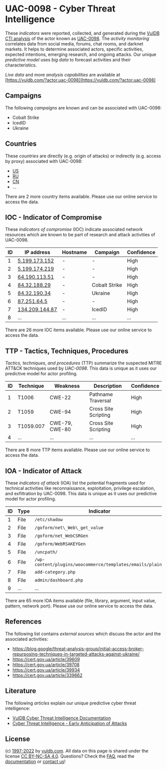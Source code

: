 # UAC-0098 - Cyber Threat Intelligence

These _indicators_ were reported, collected, and generated during the [VulDB CTI analysis](https://vuldb.com/?kb.cti) of the actor known as [UAC-0098](https://vuldb.com/?actor.uac-0098). The _activity monitoring_ correlates data from social media, forums, chat rooms, and darknet markets. It helps to determine associated actors, specific activities, expected intentions, emerging research, and ongoing attacks. Our unique _predictive model_ uses _big data_ to forecast activities and their characteristics.

_Live data_ and more _analysis capabilities_ are available at [https://vuldb.com/?actor.uac-0098](https://vuldb.com/?actor.uac-0098)

## Campaigns

The following _campaigns_ are known and can be associated with UAC-0098:

* Cobalt Strike
* IcedID
* Ukraine

## Countries

These _countries_ are directly (e.g. origin of attacks) or indirectly (e.g. access by proxy) associated with UAC-0098:

* [US](https://vuldb.com/?country.us)
* [RU](https://vuldb.com/?country.ru)
* [CN](https://vuldb.com/?country.cn)
* ...

There are 2 more country items available. Please use our online service to access the data.

## IOC - Indicator of Compromise

These _indicators of compromise_ (IOC) indicate associated network resources which are known to be part of research and attack activities of UAC-0098.

ID | IP address | Hostname | Campaign | Confidence
-- | ---------- | -------- | -------- | ----------
1 | [5.199.173.152](https://vuldb.com/?ip.5.199.173.152) | - | - | High
2 | [5.199.174.219](https://vuldb.com/?ip.5.199.174.219) | - | - | High
3 | [64.190.113.51](https://vuldb.com/?ip.64.190.113.51) | - | - | High
4 | [84.32.188.29](https://vuldb.com/?ip.84.32.188.29) | - | Cobalt Strike | High
5 | [84.32.190.34](https://vuldb.com/?ip.84.32.190.34) | - | Ukraine | High
6 | [87.251.64.5](https://vuldb.com/?ip.87.251.64.5) | - | - | High
7 | [134.209.144.87](https://vuldb.com/?ip.134.209.144.87) | - | IcedID | High
8 | ... | ... | ... | ...

There are 26 more IOC items available. Please use our online service to access the data.

## TTP - Tactics, Techniques, Procedures

_Tactics, techniques, and procedures_ (TTP) summarize the suspected MITRE ATT&CK techniques used by _UAC-0098_. This data is unique as it uses our predictive model for actor profiling.

ID | Technique | Weakness | Description | Confidence
-- | --------- | -------- | ----------- | ----------
1 | T1006 | CWE-22 | Pathname Traversal | High
2 | T1059 | CWE-94 | Cross Site Scripting | High
3 | T1059.007 | CWE-79, CWE-80 | Cross Site Scripting | High
4 | ... | ... | ... | ...

There are 8 more TTP items available. Please use our online service to access the data.

## IOA - Indicator of Attack

These _indicators of attack_ (IOA) list the potential fragments used for technical activities like reconnaissance, exploitation, privilege escalation, and exfiltration by UAC-0098. This data is unique as it uses our predictive model for actor profiling.

ID | Type | Indicator | Confidence
-- | ---- | --------- | ----------
1 | File | `/etc/shadow` | Medium
2 | File | `/goform/net\_Web\_get_value` | High
3 | File | `/goform/net_WebCSRGen` | High
4 | File | `/goform/WebRSAKEYGen` | High
5 | File | `/uncpath/` | Medium
6 | File | `/wp-content/plugins/woocommerce/templates/emails/plain/` | High
7 | File | `add-category.php` | High
8 | File | `admin/dashboard.php` | High
9 | ... | ... | ...

There are 65 more IOA items available (file, library, argument, input value, pattern, network port). Please use our online service to access the data.

## References

The following list contains _external sources_ which discuss the actor and the associated activities:

* https://blog.google/threat-analysis-group/initial-access-broker-repurposing-techniques-in-targeted-attacks-against-ukraine/
* https://cert.gov.ua/article/39609
* https://cert.gov.ua/article/39708
* https://cert.gov.ua/article/39934
* https://cert.gov.ua/article/339662

## Literature

The following _articles_ explain our unique predictive cyber threat intelligence:

* [VulDB Cyber Threat Intelligence Documentation](https://vuldb.com/?kb.cti)
* [Cyber Threat Intelligence - Early Anticipation of Attacks](https://www.scip.ch/en/?labs.20201022)

## License

(c) [1997-2022](https://vuldb.com/?kb.changelog) by [vuldb.com](https://vuldb.com/?kb.about). All data on this page is shared under the license [CC BY-NC-SA 4.0](https://creativecommons.org/licenses/by-nc-sa/4.0/). Questions? Check the [FAQ](https://vuldb.com/?kb.faq), read the [documentation](https://vuldb.com/?kb) or [contact us](https://vuldb.com/?contact)!
